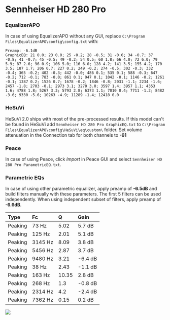# Sennheiser HD 280 Pro

### EqualizerAPO
In case of using EqualizerAPO without any GUI, replace `C:\Program Files\EqualizerAPO\config\config.txt`
with:
```
Preamp: -6.1dB
GraphicEQ: 21 0.0; 23 0.0; 25 -0.2; 28 -0.5; 31 -0.6; 34 -0.7; 37 -0.8; 41 -0.7; 45 -0.5; 49 -0.2; 54 0.5; 60 1.8; 66 4.0; 72 6.0; 79 5.9; 87 2.6; 96 0.9; 106 5.0; 116 6.0; 128 4.2; 141 3.5; 155 4.2; 170 3.5; 187 1.7; 206 0.7; 227 0.2; 249 -0.2; 274 -0.5; 302 -0.3; 332 -0.4; 365 -0.2; 402 -0.3; 442 -0.0; 486 0.1; 535 0.1; 588 -0.3; 647 -0.2; 712 -0.1; 783 -0.0; 861 0.1; 947 0.1; 1042 -0.1; 1146 -0.2; 1261 -0.1; 1387 0.2; 1526 0.7; 1678 -0.2; 1846 -0.8; 2031 -1.1; 2234 -1.6; 2457 -1.8; 2703 -0.1; 2973 3.1; 3270 3.0; 3597 1.4; 3957 1.1; 4353 1.6; 4788 1.8; 5267 3.3; 5793 2.8; 6373 1.1; 7010 0.4; 7711 -1.2; 8482 -3.6; 9330 -5.6; 10263 -4.9; 11289 -1.4; 12418 0.0
```

### HeSuVi
HeSuVi 2.0 ships with most of the pre-processed results. If this model can't be found in HeSuVi add
`Sennheiser HD 280 Pro GraphicEQ.txt` to `C:\Program Files\EqualizerAPO\config\HeSuVi\eq\custom\` folder.
Set volume attenuation in the Connection tab for both channels to **-61**

### Peace
In case of using Peace, click *Import* in Peace GUI and select `Sennheiser HD 280 Pro ParametricEQ.txt`.

### Parametric EQs
In case of using other parametric equalizer, apply preamp of **-6.5dB** and build filters manually
with these parameters. The first 5 filters can be used independently.
When using independent subset of filters, apply preamp of **-6.6dB**.

| Type    | Fc      |     Q | Gain    |
|:--------|:--------|:------|:--------|
| Peaking | 73 Hz   |  5.02 | 5.7 dB  |
| Peaking | 125 Hz  |  2.01 | 5.1 dB  |
| Peaking | 3145 Hz |  8.09 | 3.8 dB  |
| Peaking | 5456 Hz |  2.87 | 3.7 dB  |
| Peaking | 9480 Hz |  3.21 | -6.4 dB |
| Peaking | 38 Hz   |  2.43 | -1.1 dB |
| Peaking | 163 Hz  | 10.35 | 2.8 dB  |
| Peaking | 268 Hz  |  1.3  | -0.8 dB |
| Peaking | 2314 Hz |  4.2  | -2.4 dB |
| Peaking | 7362 Hz |  0.15 | 0.2 dB  |

![](https://raw.githubusercontent.com/jaakkopasanen/AutoEq/master/results/headphonecom/sbaf-serious/Sennheiser%20HD%20280%20Pro/Sennheiser%20HD%20280%20Pro.png)
